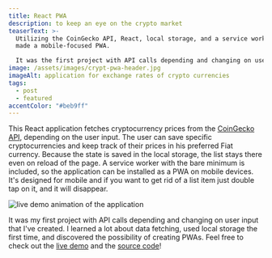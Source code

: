 ```yaml
---
title: React PWA
description: to keep an eye on the crypto market
teaserText: >-
  Utilizing the CoinGecko API, React, local storage, and a service worker, I've
  made a mobile-focused PWA.

  It was the first project with API calls depending and changing on user input that I created.
image: /assets/images/crypt-pwa-header.jpg
imageAlt: application for exchange rates of crypto currencies
tags:
  - post
  - featured
accentColor: "#beb9ff"
---
```

This React application fetches cryptocurrency prices from the [CoinGecko API](https://www.coingecko.com/), depending on the user input. The user can save specific cryptocurrencies and keep track of their prices in his preferred Fiat currency. Because the state is saved in the local storage, the list stays there even on reload of the page. A service worker with the bare minimum is included, so the application can be installed as a PWA on mobile devices. It's designed for mobile and if you want to get rid of a list item just double tap on it, and it will disappear.

![live demo animation of the application](/assets/images/crypt-pwa.gif)

It was my first project with API calls depending and changing on user input that I've created. I learned a lot about data fetching, used local storage the first time, and discovered the possibility of creating PWAs.
Feel free to check out the [live demo](https://crypt.netlify.app/) and the [source code](https://github.com/Noevenzahn/crypt)!